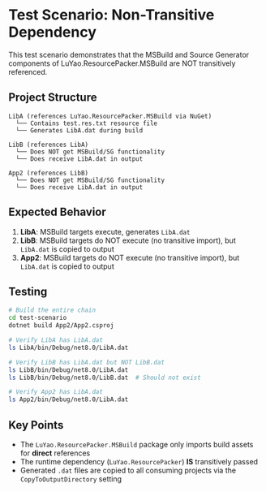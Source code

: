 # Test Scenario: Non-Transitive Dependency

This test scenario demonstrates that the MSBuild and Source Generator components of LuYao.ResourcePacker.MSBuild are NOT transitively referenced.

## Project Structure

```
LibA (references LuYao.ResourcePacker.MSBuild via NuGet)
  └── Contains test.res.txt resource file
  └── Generates LibA.dat during build

LibB (references LibA)
  └── Does NOT get MSBuild/SG functionality
  └── Does receive LibA.dat in output

App2 (references LibB)
  └── Does NOT get MSBuild/SG functionality
  └── Does receive LibA.dat in output
```

## Expected Behavior

1. **LibA**: MSBuild targets execute, generates `LibA.dat`
2. **LibB**: MSBuild targets do NOT execute (no transitive import), but `LibA.dat` is copied to output
3. **App2**: MSBuild targets do NOT execute (no transitive import), but `LibA.dat` is copied to output

## Testing

```bash
# Build the entire chain
cd test-scenario
dotnet build App2/App2.csproj

# Verify LibA has LibA.dat
ls LibA/bin/Debug/net8.0/LibA.dat

# Verify LibB has LibA.dat but NOT LibB.dat
ls LibB/bin/Debug/net8.0/LibA.dat
ls LibB/bin/Debug/net8.0/LibB.dat  # Should not exist

# Verify App2 has LibA.dat
ls App2/bin/Debug/net8.0/LibA.dat
```

## Key Points

- The `LuYao.ResourcePacker.MSBuild` package only imports build assets for **direct** references
- The runtime dependency (`LuYao.ResourcePacker`) **IS** transitively passed
- Generated `.dat` files are copied to all consuming projects via the `CopyToOutputDirectory` setting
